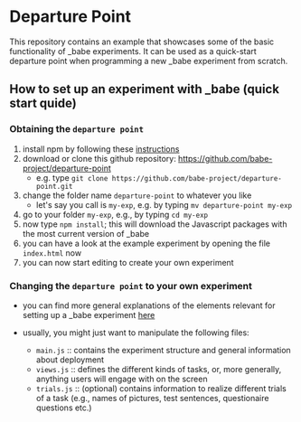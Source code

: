 # Departure Point

This repository contains an example that showcases some of the basic functionality of _babe experiments. It can be used as a quick-start departure point when programming a new _babe experiment from scratch.

## How to set up an experiment with _babe (quick start quide)

### Obtaining the `departure point`

1. install npm by following these [instructions](https://www.npmjs.com/get-npm)
2. download or clone this github repository: https://github.com/babe-project/departure-point
   - e.g. type `git clone https://github.com/babe-project/departure-point.git`
3. change the folder name `departure-point` to whatever you like
   - let's say you call is `my-exp`, e.g. by typing `mv departure-point my-exp`
4. go to your folder `my-exp`, e.g., by typing `cd my-exp`
5. now type `npm install`; this will download the Javascript packages with the most current version of _babe
6. you can have a look at the example experiment by opening the file `index.html` now
7. you can now start editing to create your own experiment

### Changing the `departure point` to your own experiment

- you can find more general explanations of the elements relevant for setting up a _babe experiment [here](https://github.com/babe-project/babe-project#Usage)

- usually, you might just want to manipulate the following files:
	- `main.js` :: contains the experiment structure and general information about deployment
	- `views.js` :: defines the different kinds of tasks, or, more generally, anything users will engage with on the screen
	- `trials.js` :: (optional) contains information to realize different trials of a task (e.g., names of pictures, test sentences, questionaire questions etc.)
